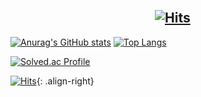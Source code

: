 <!-- 방문자 수 체크 -->
&emsp;&emsp;&emsp;&emsp;&emsp;&emsp;&emsp;&emsp;&emsp;&emsp;&emsp;&emsp;&emsp;&emsp;&emsp;&emsp;&emsp;&emsp;&emsp;&emsp;&emsp;&emsp;&emsp;&emsp;&emsp;&emsp;&emsp;&emsp;&emsp;&emsp;&emsp;&emsp;&emsp;&emsp;&emsp;[![Hits](https://hits.seeyoufarm.com/api/count/incr/badge.svg?url=https%3A%2F%2Fgithub.com%2Fmaktony1%2F&count_bg=%23E6DB4D&title_bg=%23D65B5B&icon=azurepipelines.svg&icon_color=%23EAE5E5&title=hits&edge_flat=false)](https://hits.seeyoufarm.com)
---
<!--git tier -->
[![Anurag's GitHub stats](https://github-readme-stats.vercel.app/api?username=maktony1&show_icons=true&theme=calm)](https://github.com/anuraghazra/github-readme-stats) <!--Most Lang-->
[![Top Langs](https://github-readme-stats.vercel.app/api/top-langs/?username=maktony1&layout=compact&theme=calm)](https://github.com/anuraghazra/github-readme-stats)


<!--algorithm tier-->
[![Solved.ac Profile](http://mazassumnida.wtf/api/v2/generate_badge?boj=ghkdehdgnl)](https://solved.ac/ghkdehdgnl/)



<!-- 카드 언어 설정 &locale=kr 추가 -->


[![Hits](https://hits.seeyoufarm.com/api/count/incr/badge.svg?url=https%3A%2F%2Fgithub.com%2Fmaktony1%2F&count_bg=%23E6DB4D&title_bg=%23D65B5B&icon=azurepipelines.svg&icon_color=%23EAE5E5&title=hits&edge_flat=false&align=right)](https://hits.seeyoufarm.com){: .align-right}
